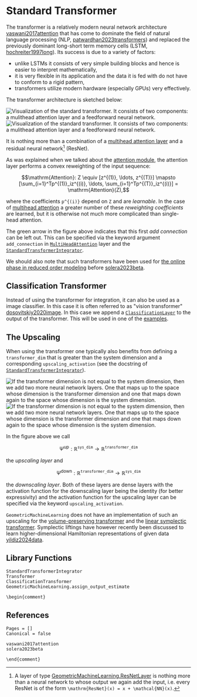 # Standard Transformer

The transformer is a relatively modern neural network architecture [vaswani2017attention](@cite) that has come to dominate the field of natural language processing (NLP, [patwardhan2023transformers](@cite)) and replaced the previously dominant long-short term memory cells (LSTM, [hochreiter1997long](@cite)). Its success is due to a variety of factors: 
- unlike LSTMs it consists of very simple building blocks and hence is easier to interpret mathematically,
- it is very flexible in its application and the data it is fed with do not have to conform to a rigid pattern, 
- transformers utilize modern hardware (especially GPUs) very effectively. 

The transformer architecture is sketched below: 

![Visualization of the standard transformer. It consists of two components: a mulithead attention layer and a feedforward neural network.](../tikz/transformer_encoder_light.png)
![Visualization of the standard transformer. It consists of two components: a mulithead attention layer and a feedforward neural network.](../tikz/transformer_encoder_dark.png)

It is nothing more than a combination of a [multihead attention layer](@ref "Multihead Attention") and a residual neural network[^1] (ResNet).

[^1]: A layer of type [GeometricMachineLearning.ResNetLayer](@ref) is nothing more than a neural network to whose output we again add the input, i.e. every ResNet is of the form ``\mathrm{ResNet}(x) = x + \mathcal{NN}(x)``.

As was explained when we talked about the [attention module](@ref "Reweighting of the Input Sequence"), the attention layer performs a convex reweighting of the input sequence:

```math
\mathrm{Attention}:  Z \equiv [z^{(1)}, \ldots, z^{(T)}]   \mapsto  [\sum_{i=1}^Tp^{(1)}_iz^{(i)}, \ldots, \sum_{i=1}^Tp^{(T)}_iz^{(i)}] = \mathrm{Attention}(Z),
```
where the coefficients ``p^{(i)}`` depend on ``Z`` and are *learnable*. In the case of [multihead attention](@ref "Multihead Attention") a greater number of these *reweighting coefficients* are learned, but it is otherwise not much more complicated than single-head attention.

The green arrow in the figure above indicates that this first *add connection* can be left out. This can be specified via the keyword argument `add_connection` in [`MultiHeadAttention`](@ref) layer and the [`StandardTransformerIntegrator`](@ref).

We should also note that such transformers have been used for [the online phase in reduced order modeling](@ref "General Workflow") before [solera2023beta](@cite).

## Classification Transformer

Instead of using the transformer for integration, it can also be used as a image classifier. In this case it is often referred to as "vision transformer" [dosovitskiy2020image](@cite). In this case we append a [`ClassificationLayer`](@ref) to the output of the transformer. This will be used in one of the [examples](@ref "MNIST Tutorial"). 

## The Upscaling

When using the transformer one typically also benefits from defining a `transformer_dim` that is greater than the system dimension and a corresponding `upscaling_activation` (see the docstring of [`StandardTransformerIntegrator`](@ref)).

![If the transformer dimension is not equal to the system dimension, then we add two more neural network layers. One that maps up to the space whose dimension is the transformer dimension and one that maps down again to the space whose dimension is the system dimension.](../tikz/transformer_upscaling_light.png)
![If the transformer dimension is not equal to the system dimension, then we add two more neural network layers. One that maps up to the space whose dimension is the transformer dimension and one that maps down again to the space whose dimension is the system dimension.](../tikz/transformer_upscaling_dark.png)

In the figure above we call 

```math
    \Psi^\mathrm{up}:\mathbb{R}^{\mathtt{sys\_dim}}\to\mathbb{R}^{\mathtt{transformer\_dim}}
```

the *upscaling layer* and 

```math
    \Psi^\mathrm{down}:\mathbb{R}^{\mathtt{transformer\_dim}}\to\mathbb{R}^{\mathtt{sys\_dim}}
```
the *downscaling layer*. Both of these layers are dense layers with the activation function for the downscaling layer being the identity (for better expressivity) and the activation function for the upscaling layer can be specified via the keyword `upscaling_activation`.

`GeometricMachineLearning` does not have an implementation of such an upscaling for the [volume-preserving transformer](@ref "Volume-Preserving Transformer") and the [linear symplectic transformer](@ref "Linear Symplectic Transformer"). Symplectic liftings have however recently been discussed to learn higher-dimensional Hamiltonian representations of given data [yildiz2024data](@cite).

## Library Functions 

```@docs
StandardTransformerIntegrator
Transformer
ClassificationTransformer
GeometricMachineLearning.assign_output_estimate
```

```@raw latex
\begin{comment}
```

## References

```@bibliography
Pages = []
Canonical = false

vaswani2017attention
solera2023beta
```

```@raw latex
\end{comment}
```